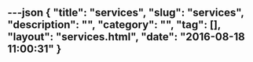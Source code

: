 ---json
{
    "title": "services",
    "slug": "services",
    "description": "",
    "category": "",
    "tag": [],
    "layout": "services.html",
    "date": "2016-08-18 11:00:31"
}
---
